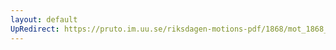 ```yaml
---
layout: default
UpRedirect: https://pruto.im.uu.se/riksdagen-motions-pdf/1868/mot_1868__fk__44.pdf
---
```

